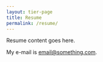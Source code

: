 ```yaml
---
layout: tier-page
title: Resume
permalink: /resume/
---
```


Resume content goes here.

My e-mail is [email@something.com](mailto:email@something.com).